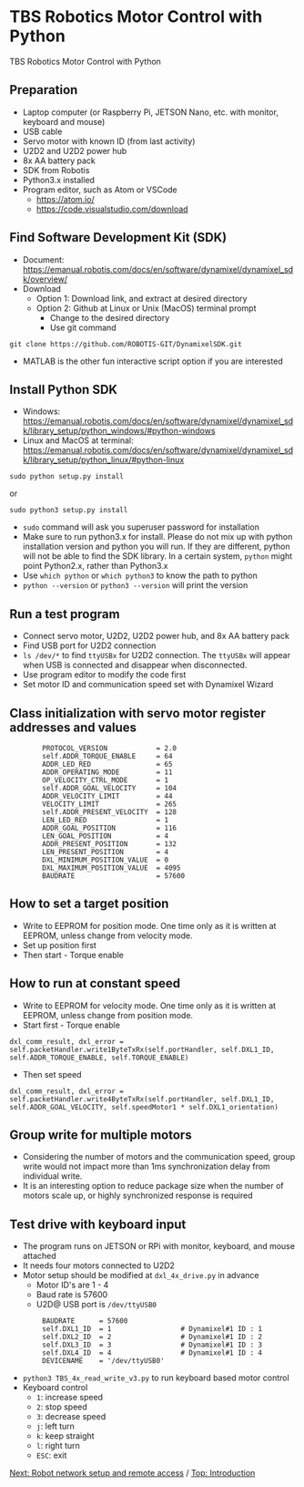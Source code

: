 # TBS Robotics Motor Control with Python
TBS Robotics Motor Control with Python
## Preparation
- Laptop computer (or Raspberry Pi, JETSON Nano, etc. with monitor, keyboard and mouse)
- USB cable
- Servo motor with known ID (from last activity)
- U2D2 and U2D2 power hub
- 8x AA battery pack
- SDK from Robotis
- Python3.x installed
- Program editor, such as Atom or VSCode
  - https://atom.io/
  - https://code.visualstudio.com/download 
## Find Software Development Kit (SDK)
- Document: https://emanual.robotis.com/docs/en/software/dynamixel/dynamixel_sdk/overview/
- Download
  - Option 1: Download link, and extract at desired directory
  - Option 2: Github at Linux or Unix (MacOS) terminal prompt
    - Change to the desired directory
    - Use git command
```
git clone https://github.com/ROBOTIS-GIT/DynamixelSDK.git
```
- MATLAB is the other fun interactive script option if you are interested
## Install Python SDK
- Windows: https://emanual.robotis.com/docs/en/software/dynamixel/dynamixel_sdk/library_setup/python_windows/#python-windows
- Linux and MacOS at terminal: https://emanual.robotis.com/docs/en/software/dynamixel/dynamixel_sdk/library_setup/python_linux/#python-linux
```
sudo python setup.py install
```
or
```
sudo python3 setup.py install
```
- `sudo` command will ask you superuser password for installation
- Make sure to run python3.x for install. Please do not mix up with python installation version and python you will run. If they are different, python will not be able to find the SDK library. In a certain system, `python` might point Python2.x, rather than Python3.x
- Use `which python` or `which python3` to know the path to python
- `python --version` or `python3 --version` will print the version
## Run a test program
- Connect servo motor, U2D2, U2D2 power hub, and 8x AA battery pack
- Find USB port for U2D2 connection
- `ls /dev/*` to find `ttyUSBx` for U2D2 connection. The `ttyUSBx` will appear when USB is connected and disappear when disconnected.
- Use program editor to modify the code first
- Set motor ID and communication speed set with Dynamixel Wizard
## Class initialization with servo motor register addresses and values
```
        PROTOCOL_VERSION            = 2.0
        self.ADDR_TORQUE_ENABLE     = 64
        ADDR_LED_RED                = 65
        ADDR_OPERATING_MODE         = 11
        OP_VELOCITY_CTRL_MODE       = 1
        self.ADDR_GOAL_VELOCITY     = 104
        ADDR_VELOCITY_LIMIT         = 44
        VELOCITY_LIMIT              = 265
        self.ADDR_PRESENT_VELOCITY  = 128
        LEN_LED_RED                 = 1
        ADDR_GOAL_POSITION          = 116
        LEN_GOAL_POSITION           = 4
        ADDR_PRESENT_POSITION       = 132
        LEN_PRESENT_POSITION        = 4
        DXL_MINIMUM_POSITION_VALUE  = 0
        DXL_MAXIMUM_POSITION_VALUE  = 4095
        BAUDRATE                    = 57600
```
## How to set a target position
- Write to EEPROM for position mode. One time only as it is written at EEPROM, unless change from velocity mode.
- Set up position first
- Then start - Torque enable
## How to run at constant speed
- Write to EEPROM for velocity mode. One time only as it is written at EEPROM, unless change from position mode.
- Start first - Torque enable
```
dxl_comm_result, dxl_error = self.packetHandler.write1ByteTxRx(self.portHandler, self.DXL1_ID, self.ADDR_TORQUE_ENABLE, self.TORQUE_ENABLE)
```
- Then set speed
```
dxl_comm_result, dxl_error = self.packetHandler.write4ByteTxRx(self.portHandler, self.DXL1_ID, self.ADDR_GOAL_VELOCITY, self.speedMotor1 * self.DXL1_orientation)
```
## Group write for multiple motors
- Considering the number of motors and the communication speed, group write would not impact more than 1ms synchronization delay from individual write.
- It is an interesting option to reduce package size when the number of motors scale up, or highly synchronized response is required

## Test drive with keyboard input
- The program runs on JETSON or RPi with monitor, keyboard, and mouse attached
- It needs four motors connected to U2D2
- Motor setup should be modified at `dxl_4x_drive.py` in advance
  - Motor ID's are 1 - 4
  - Baud rate is 57600
  - U2D@ USB port is `/dev/ttyUSB0`
```
        BAUDRATE      = 57600
        self.DXL1_ID  = 1                 # Dynamixel#1 ID : 1
        self.DXL2_ID  = 2                 # Dynamixel#1 ID : 2
        self.DXL3_ID  = 3                 # Dynamixel#1 ID : 3
        self.DXL4_ID  = 4                 # Dynamixel#1 ID : 4
        DEVICENAME    = '/dev/ttyUSB0'
```
- `python3 TBS_4x_read_write_v3.py` to run keyboard based motor control
- Keyboard control
  - `1`: increase speed
  - `2`: stop speed
  - `3`: decrease speed
  - `j`: left turn
  - `k`: keep straight
  - `l`: right turn
  - `ESC`: exit


[Next: Robot network setup and remote access](https://github.com/Cinderpe1t/TBS_Robotics_Robot_Network_Setup_Remote_Access) / [Top: Introduction](https://github.com/Cinderpe1t/TBS_Robotics_Introduction)
